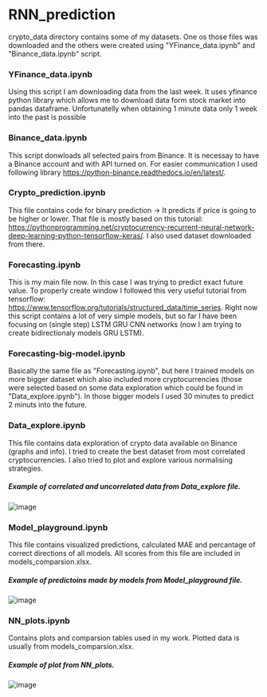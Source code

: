 # RNN_prediction

crypto_data directory contains some of my datasets. One os those files was downloaded and the others were created using "YFinance_data.ipynb" and "Binance_data.ipynb" script.

### YFinance_data.ipynb
Using this script I am downloading data from the last week.
It uses yfinance python library which allows me to download data form stock market into pandas dataframe. Unfortunatelly when obtaining 1 minute data only 1 week into the past is possible

### Binance_data.ipynb
This script donwloads all selected pairs from Binance. It is necessay to have a Binance account and with API turned on. For easier communication I used following library https://python-binance.readthedocs.io/en/latest/. 

### Crypto_prediction.ipynb
This file contains code for binary prediction -> It predicts if price is going to be higher or lower.
That file is mostly based on this tutorial: https://pythonprogramming.net/cryptocurrency-recurrent-neural-network-deep-learning-python-tensorflow-keras/. 
I also used dataset downloaded from there.

### Forecasting.ipynb
This is my main file now. In this case I was trying to predict exact future value. 
To properly create window I followed this very useful tutorial from tensorflow: https://www.tensorflow.org/tutorials/structured_data/time_series. 
Right now this script contains a lot of very simple models, but so far I have been focusing on (single step) LSTM GRU CNN networks (now I am trying to create bidirectionaly models GRU LSTM).

### Forecasting-big-model.ipynb
Basically the same file as "Forecasting.ipynb", but here I trained models on more bigger dataset which also included more cryptocurrencies (those were selected based on some data exploration which could be found in "Data_explore.ipynb"). In those bigger models I used 30 minutes to predict 2 minuts into the future.  

### Data_explore.ipynb
This file contains data exploration of crypto data available on Binance (graphs and info). I tried to create the best dataset from most correlated cryptocurrencies. I also tried to plot and explore various normalising strategies. 

##### Example of correlated and uncorrelated data from Data_explore file.
![image](https://user-images.githubusercontent.com/47148499/127770334-af230fb0-b7b6-4c2a-bb04-4c1e923b86d0.png)


### Model_playground.ipynb
This file contains visualized predictions, calculated MAE and percantage of correct directions of all models. All scores from this file are included in models_comparsion.xlsx.

##### Example of predictoins made by models from Model_playground file.
![image](https://user-images.githubusercontent.com/47148499/127770416-08199121-6e56-4e81-83a0-a6907ebfae18.png)

### NN_plots.ipynb
Contains plots and comparsion tables used in my work. Plotted data is usually from models_comparsion.xlsx.

##### Example of plot from NN_plots.
![image](https://user-images.githubusercontent.com/47148499/127770966-307c4186-7ab9-4a6e-907b-7d1e5ceb0c95.png)



